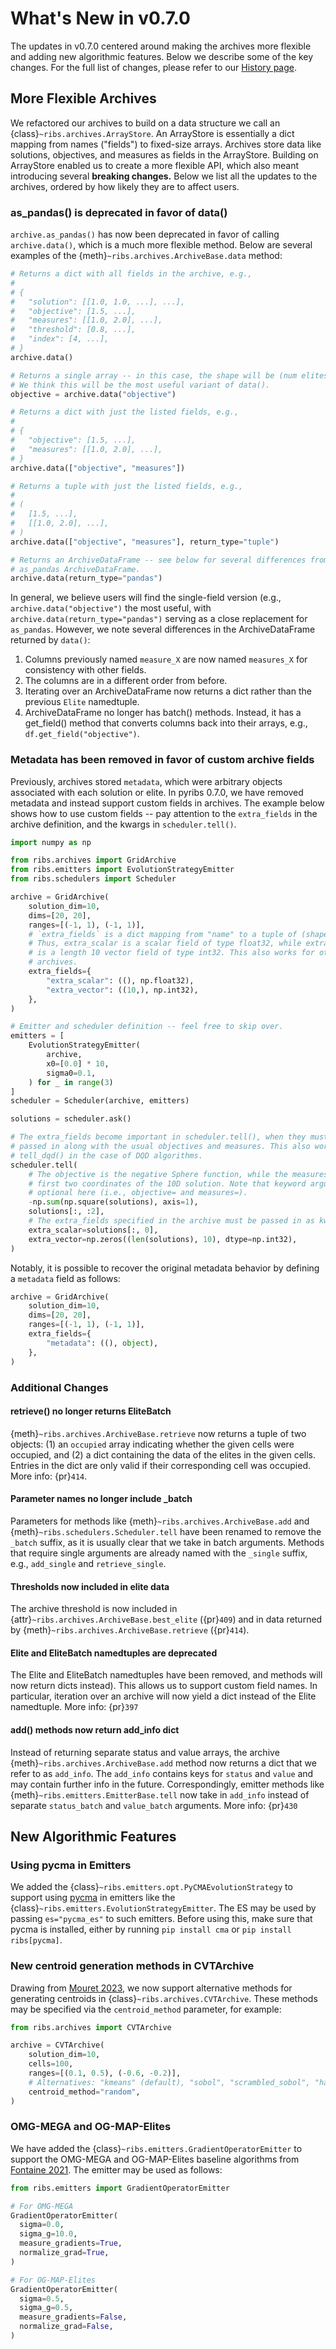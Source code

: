 # What's New in v0.7.0

The updates in v0.7.0 centered around making the archives more flexible and
adding new algorithmic features. Below we describe some of the key changes. For
the full list of changes, please refer to our [History page](../history).

## More Flexible Archives

We refactored our archives to build on a data structure we call an
{class}`~ribs.archives.ArrayStore`. An ArrayStore is essentially a dict mapping
from names ("fields") to fixed-size arrays. Archives store data like solutions,
objectives, and measures as fields in the ArrayStore. Building on ArrayStore
enabled us to create a more flexible API, which also meant introducing several
**breaking changes.** Below we list all the updates to the archives, ordered by
how likely they are to affect users.

### as_pandas() is deprecated in favor of data()

`archive.as_pandas()` has now been deprecated in favor of calling
`archive.data()`, which is a much more flexible method. Below are several
examples of the {meth}`~ribs.archives.ArchiveBase.data` method:

```python
# Returns a dict with all fields in the archive, e.g.,
#
# {
#   "solution": [[1.0, 1.0, ...], ...],
#   "objective": [1.5, ...],
#   "measures": [[1.0, 2.0], ...],
#   "threshold": [0.8, ...],
#   "index": [4, ...],
# }
archive.data()

# Returns a single array -- in this case, the shape will be (num elites,).
# We think this will be the most useful variant of data().
objective = archive.data("objective")

# Returns a dict with just the listed fields, e.g.,
#
# {
#   "objective": [1.5, ...],
#   "measures": [[1.0, 2.0], ...],
# }
archive.data(["objective", "measures"])

# Returns a tuple with just the listed fields, e.g.,
#
# (
#   [1.5, ...],
#   [[1.0, 2.0], ...],
# )
archive.data(["objective", "measures"], return_type="tuple")

# Returns an ArchiveDataFrame -- see below for several differences from the
# as_pandas ArchiveDataFrame.
archive.data(return_type="pandas")
```

In general, we believe users will find the single-field version (e.g.,
`archive.data("objective")` the most useful, with
`archive.data(return_type="pandas")` serving as a close replacement for
`as_pandas`. However, we note several differences in the ArchiveDataFrame
returned by `data()`:

1. Columns previously named `measure_X` are now named `measures_X` for
   consistency with other fields.
1. The columns are in a different order from before.
1. Iterating over an ArchiveDataFrame now returns a dict rather than the
   previous `Elite` namedtuple.
1. ArchiveDataFrame no longer has batch() methods. Instead, it has a get_field()
   method that converts columns back into their arrays, e.g.,
   `df.get_field("objective")`.

### Metadata has been removed in favor of custom archive fields

Previously, archives stored `metadata`, which were arbitrary objects associated
with each solution or elite. In pyribs 0.7.0, we have removed metadata and
instead support custom fields in archives. The example below shows how to use
custom fields -- pay attention to the `extra_fields` in the archive definition,
and the kwargs in `scheduler.tell()`.

```python
import numpy as np

from ribs.archives import GridArchive
from ribs.emitters import EvolutionStrategyEmitter
from ribs.schedulers import Scheduler

archive = GridArchive(
    solution_dim=10,
    dims=[20, 20],
    ranges=[(-1, 1), (-1, 1)],
    # `extra_fields` is a dict mapping from "name" to a tuple of (shape, dtype).
    # Thus, extra_scalar is a scalar field of type float32, while extra_vector
    # is a length 10 vector field of type int32. This also works for other
    # archives.
    extra_fields={
        "extra_scalar": ((), np.float32),
        "extra_vector": ((10,), np.int32),
    },
)

# Emitter and scheduler definition -- feel free to skip over.
emitters = [
    EvolutionStrategyEmitter(
        archive,
        x0=[0.0] * 10,
        sigma0=0.1,
    ) for _ in range(3)
]
scheduler = Scheduler(archive, emitters)

solutions = scheduler.ask()

# The extra_fields become important in scheduler.tell(), when they must be
# passed in along with the usual objectives and measures. This also works for
# tell_dqd() in the case of DQD algorithms.
scheduler.tell(
    # The objective is the negative Sphere function, while the measures are the
    # first two coordinates of the 10D solution. Note that keyword arguments are
    # optional here (i.e., objective= and measures=).
    -np.sum(np.square(solutions), axis=1),
    solutions[:, :2],
    # The extra_fields specified in the archive must be passed in as kwargs.
    extra_scalar=solutions[:, 0],
    extra_vector=np.zeros((len(solutions), 10), dtype=np.int32),
)
```

Notably, it is possible to recover the original metadata behavior by defining a
`metadata` field as follows:

```python
archive = GridArchive(
    solution_dim=10,
    dims=[20, 20],
    ranges=[(-1, 1), (-1, 1)],
    extra_fields={
        "metadata": ((), object),
    },
)
```

### Additional Changes

#### retrieve() no longer returns EliteBatch

{meth}`~ribs.archives.ArchiveBase.retrieve` now returns a tuple of two objects:
(1) an `occupied` array indicating whether the given cells were occupied, and
(2) a dict containing the data of the elites in the given cells. Entries in the
dict are only valid if their corresponding cell was occupied. More info:
{pr}`414`.

#### Parameter names no longer include \_batch

Parameters for methods like {meth}`~ribs.archives.ArchiveBase.add` and
{meth}`~ribs.schedulers.Scheduler.tell` have been renamed to remove the `_batch`
suffix, as it is usually clear that we take in batch arguments. Methods that
require single arguments are already named with the `_single` suffix, e.g.,
`add_single` and `retrieve_single`.

#### Thresholds now included in elite data

The archive threshold is now included in
{attr}`~ribs.archives.ArchiveBase.best_elite` ({pr}`409`) and in data returned
by {meth}`~ribs.archives.ArchiveBase.retrieve` ({pr}`414`).

#### Elite and EliteBatch namedtuples are deprecated

The Elite and EliteBatch namedtuples have been removed, and methods will now
return dicts instead). This allows us to support custom field names. In
particular, iteration over an archive will now yield a dict instead of the Elite
namedtuple. More info: {pr}`397`

#### add() methods now return add_info dict

Instead of returning separate status and value arrays, the archive
{meth}`~ribs.archives.ArchiveBase.add` method now returns a dict that we refer
to as `add_info`. The `add_info` contains keys for `status` and `value` and may
contain further info in the future. Correspondingly, emitter methods like
{meth}`~ribs.emitters.EmitterBase.tell` now take in `add_info` instead of
separate `status_batch` and `value_batch` arguments. More info: {pr}`430`

## New Algorithmic Features

### Using pycma in Emitters

We added the {class}`~ribs.emitters.opt.PyCMAEvolutionStrategy` to support using
[pycma](https://github.com/CMA-ES/pycma) in emitters like the
{class}`~ribs.emitters.EvolutionStrategyEmitter`. The ES may be used by passing
`es="pycma_es"` to such emitters. Before using this, make sure that pycma is
installed, either by running `pip install cma` or `pip install ribs[pycma]`.

### New centroid generation methods in CVTArchive

Drawing from [Mouret 2023](https://dl.acm.org/doi/10.1145/3583133.3590726), we
now support alternative methods for generating centroids in
{class}`~ribs.archives.CVTArchive`. These methods may be specified via the
`centroid_method` parameter, for example:

```python
from ribs.archives import CVTArchive

archive = CVTArchive(
    solution_dim=10,
    cells=100,
    ranges=[(0.1, 0.5), (-0.6, -0.2)],
    # Alternatives: "kmeans" (default), "sobol", "scrambled_sobol", "halton"
    centroid_method="random",
)
```

### OMG-MEGA and OG-MAP-Elites

We have added the {class}`~ribs.emitters.GradientOperatorEmitter` to support the
OMG-MEGA and OG-MAP-Elites baseline algorithms from
[Fontaine 2021](https://arxiv.org/abs/2106.03894). The emitter may be used as
follows:

```python
from ribs.emitters import GradientOperatorEmitter

# For OMG-MEGA
GradientOperatorEmitter(
  sigma=0.0,
  sigma_g=10.0,
  measure_gradients=True,
  normalize_grad=True,
)

# For OG-MAP-Elites
GradientOperatorEmitter(
  sigma=0.5,
  sigma_g=0.5,
  measure_gradients=False,
  normalize_grad=False,
)
```
